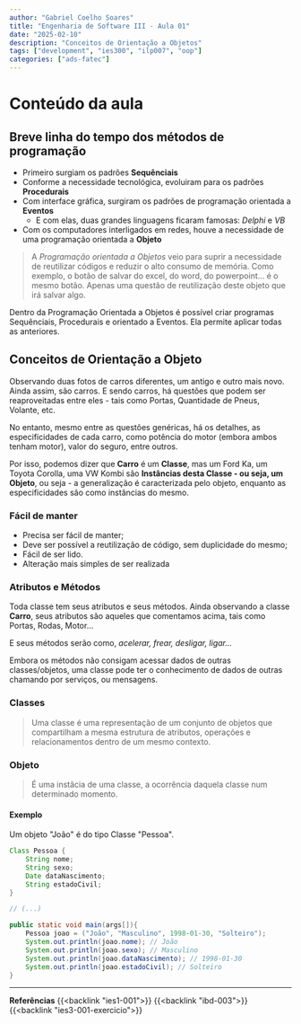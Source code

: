 ```yaml
---
author: "Gabriel Coelho Soares"
title: "Engenharia de Software III - Aula 01"
date: "2025-02-10"
description: "Conceitos de Orientação a Objetos"
tags: ["development", "ies300", "ilp007", "oop"]
categories: ["ads-fatec"]
---
```


# Conteúdo da aula

## Breve linha do tempo dos métodos de programação

- Primeiro surgiam os padrões **Sequênciais**
- Conforme a necessidade tecnológica, evoluiram para os padrões **Procedurais**
- Com interface gráfica, surgiram os padrões de programação orientada a **Eventos**
  - E com elas, duas grandes linguagens ficaram famosas: *Delphi* e *VB*  
- Com os computadores interligados em redes,
houve a necessidade de uma programação orientada a **Objeto**

> A *Programação orientada a Objetos* veio para suprir a necessidade
de reutilizar códigos e reduzir o alto consumo de memória. Como exemplo,
o botão de salvar do excel, do word, do powerpoint... é o mesmo
botão. Apenas uma questão de reutilização deste objeto que irá salvar algo.

Dentro da Programação Orientada a Objetos é possível criar programas Sequênciais,
Procedurais e orientado a Eventos. Ela permite aplicar todas as anteriores.

## Conceitos de Orientação a Objeto

Observando duas fotos de carros diferentes, um antigo e outro mais novo. Ainda
assim, são carros. E sendo carros, há questões que podem ser reaproveitadas
entre eles - tais como Portas, Quantidade de Pneus, Volante, etc.

No entanto, mesmo entre as questões genéricas, há os detalhes, as especificidades
de cada carro, como potência do motor (embora ambos tenham motor), valor do
seguro, entre outros.

Por isso, podemos dizer que **Carro** é um **Classe**, mas um Ford Ka, um Toyota
Corolla, uma VW Kombi são **Instâncias desta Classe - ou seja, um Objeto**,
ou seja - a generalização é caracterizada pelo objeto, enquanto as
especificidades são como instâncias do mesmo.

### Fácil de manter

- Precisa ser fácil de manter;
- Deve ser possível a reutilização de código, sem duplicidade do mesmo;
- Fácil de ser lido.
- Alteração mais simples de ser realizada

### Atributos e Métodos

Toda classe tem seus atributos e seus métodos.
Ainda observando a classe **Carro**, seus atributos são aqueles que comentamos
acima, tais como Portas, Rodas, Motor...

E seus métodos serão como, *acelerar, frear, desligar, ligar...*

Embora os métodos não consigam acessar dados de outras classes/objetos,
uma classe pode ter o conhecimento de dados de outras chamando por serviços,
ou mensagens.

### Classes

> Uma classe é uma representação de um conjunto de objetos que compartilham a
mesma estrutura de atributos, operações e relacionamentos dentro de um mesmo
contexto.

### Objeto

> É uma instâcia de uma classe, a ocorrência daquela classe num determinado
momento.

#### Exemplo

Um objeto "João" é do tipo Classe "Pessoa".

```java
Class Pessoa {
    String nome;
    String sexo; 
    Date dataNascimento;
    String estadoCivil;
}

// (...)

public static void main(args[]){
    Pessoa joao = ("João", "Masculino", 1998-01-30, "Solteiro");
    System.out.println(joao.nome); // João 
    System.out.println(joao.sexo); // Masculino 
    System.out.println(joao.dataNascimento); // 1998-01-30 
    System.out.println(joao.estadoCivil); // Solteiro
}
```

-----

**Referências**
{{<backlink "ies1-001">}}
{{<backlink "ibd-003">}}
{{<backlink "ies3-001-exercicio">}}
